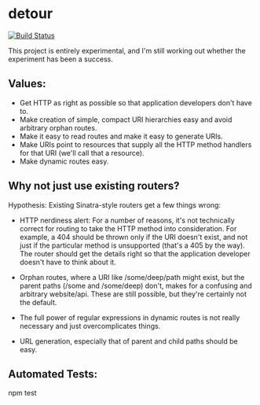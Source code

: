 # detour
[![Build Status](https://secure.travis-ci.org/cainus/detour.png?branch=master)](http://travis-ci.org/cainus/detour)

This project is entirely experimental, and I'm still working out whether the experiment has 
been a success.

## Values:
* Get HTTP as right as possible so that application developers don't have to.
* Make creation of simple, compact URI hierarchies easy and avoid arbitrary orphan routes.
* Make it easy to read routes and make it easy to generate URIs.
* Make URIs point to resources that supply all the HTTP method handlers for that URI (we'll call that a resource).
* Make dynamic routes easy.

## Why not just use existing routers?

Hypothesis:  Existing Sinatra-style routers get a few things wrong:

* HTTP nerdiness alert:  For a number of reasons, it's not technically correct for 
routing to take the HTTP method into consideration.  For example, a 404 should be thrown only 
if the URI doesn't exist, and not just if the particular method is unsupported (that's a 405 
by the way).  The router should get the details right so that the application developer doesn't 
have to think about it.

* Orphan routes, where a URI like /some/deep/path might exist, but the parent paths 
(/some and /some/deep) don't, makes for a confusing and arbitrary website/api.  These are still 
possible, but they're certainly not the default.

* The full power of regular expressions in dynamic routes is not really necessary and just 
overcomplicates things.

* URL generation, especially that of parent and child paths should be easy.


## Automated Tests:
npm test

